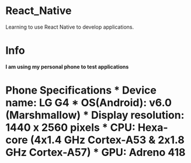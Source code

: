 # React_Native
Learning to use React Native to develop applications.

# Info
**I am using my personal phone to test applications**
<h1> Phone Specifications
* Device name: LG G4
* OS(Android): v6.0 (Marshmallow)
* Display resolution: 1440 x 2560 pixels
* CPU: Hexa-core (4x1.4 GHz Cortex-A53 & 2x1.8 GHz Cortex-A57)
* GPU: Adreno 418
